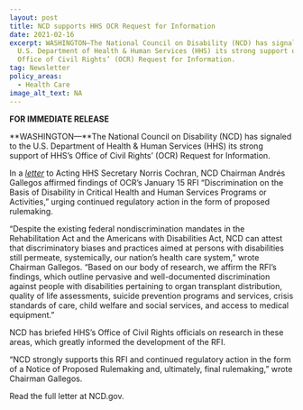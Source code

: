 ```yaml
---
layout: post
title: NCD supports HHS OCR Request for Information
date: 2021-02-16
excerpt: WASHINGTON—The National Council on Disability (NCD) has signaled to the
  U.S. Department of Health & Human Services (HHS) its strong support of HHS’s
  Office of Civil Rights’ (OCR) Request for Information.
tag: Newsletter
policy_areas:
  - Health Care
image_alt_text: NA
---
```

**FOR IMMEDIATE RELEASE**                                              

**WASHINGTON—**The National Council on Disability (NCD) has signaled to the U.S. Department of Health & Human Services (HHS) its strong support of HHS’s Office of Civil Rights’ (OCR) Request for Information.

In a *[letter](https://ncd.gov/publications/2021/ncd-rfi-letter-regarding-section-504-rehabilitation-act)* to Acting HHS Secretary Norris Cochran, NCD Chairman Andrés Gallegos affirmed findings of OCR’s January 15 RFI “Discrimination on the Basis of Disability in Critical Health and Human Services Programs or Activities,” urging continued regulatory action in the form of proposed rulemaking.

“Despite the existing federal nondiscrimination mandates in the Rehabilitation Act and the Americans with Disabilities Act, NCD can attest that discriminatory biases and practices aimed at persons with disabilities still permeate, systemically, our nation’s health care system,” wrote Chairman Gallegos. “Based on our body of research, we affirm the RFI’s findings, which outline pervasive and well-documented discrimination against people with disabilities pertaining to organ transplant distribution, quality of life assessments, suicide prevention programs and services, crisis standards of care, child welfare and social services, and access to medical equipment.”

NCD has briefed HHS’s Office of Civil Rights officials on research in these areas, which greatly informed the development of the RFI.

“NCD strongly supports this RFI and continued regulatory action in the form of a Notice of Proposed Rulemaking and, ultimately, final rulemaking,” wrote Chairman Gallegos.

Read the full letter at NCD.gov.
